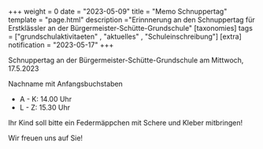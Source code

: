 +++
weight = 0
date = "2023-05-09"
title = "Memo Schnuppertag"
template = "page.html"
description ="Erinnnerung an den Schnuppertag für Erstklässler an der Bürgermeister-Schütte-Grundschule"
[taxonomies]
tags = ["grundschulaktivitaeten" , "aktuelles" , "Schuleinschreibung"]
[extra]
notification = "2023-05-17"
+++


Schnuppertag
an der Bürgermeister-Schütte-Grundschule am Mittwoch, 17.5.2023

<!-- more --> 

Nachname mit Anfangsbuchstaben
- A - K: 14.00 Uhr 
- L - Z: 15.30 Uhr

Ihr Kind soll bitte ein Federmäppchen mit Schere und Kleber mitbringen!

Wir freuen uns auf Sie!

